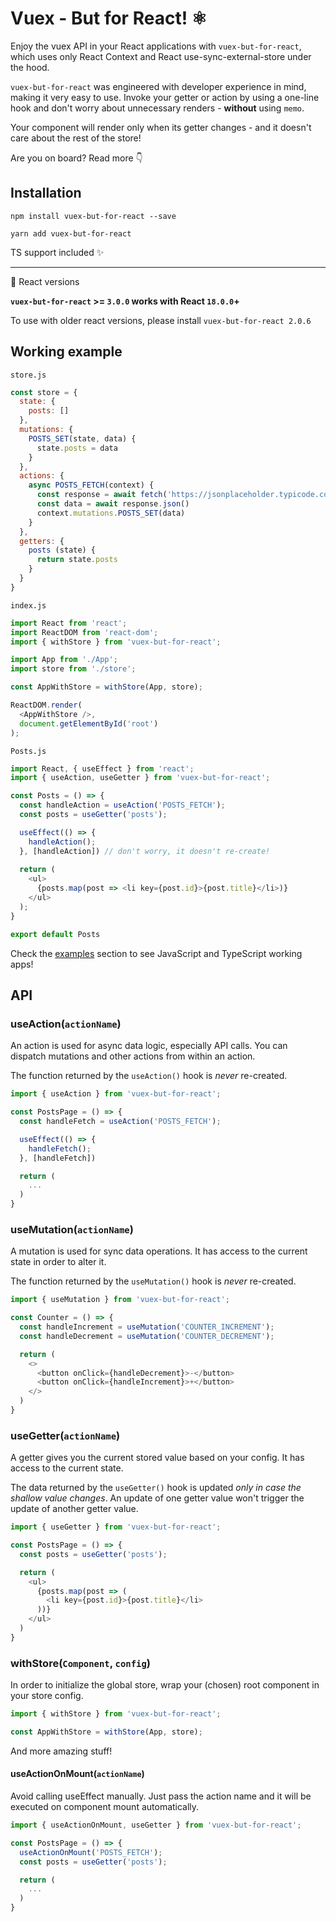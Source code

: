 # Vuex - But for React! ⚛

Enjoy the vuex API in your React applications with `vuex-but-for-react`, which uses only React Context and React use-sync-external-store under the hood.

`vuex-but-for-react` was engineered with developer experience in mind, making it very easy to use. Invoke your getter or action by using a one-line hook and don't worry about unnecessary renders - **without** using `memo`.

Your component will render only when its getter changes - and it doesn't care about the rest of the store!

Are you on board? Read more 👇

## Installation

`npm install vuex-but-for-react --save`

`yarn add vuex-but-for-react`

TS support included ✨

---

🚨 React versions

**`vuex-but-for-react` >= `3.0.0` works with React `18.0.0`+**

To use with older react versions, please install `vuex-but-for-react 2.0.6`

## Working example

`store.js`
```javascript
const store = {
  state: {
    posts: []
  },
  mutations: {
    POSTS_SET(state, data) {
      state.posts = data
    }
  },
  actions: {
    async POSTS_FETCH(context) {
      const response = await fetch('https://jsonplaceholder.typicode.com/posts')
      const data = await response.json()
      context.mutations.POSTS_SET(data)
    }
  },
  getters: {
    posts (state) {
      return state.posts
    }
  }
}
```

`index.js`
```javascript
import React from 'react';
import ReactDOM from 'react-dom';
import { withStore } from 'vuex-but-for-react';

import App from './App';
import store from './store';

const AppWithStore = withStore(App, store);

ReactDOM.render(
  <AppWithStore />,
  document.getElementById('root')
);
```

`Posts.js`
```javascript
import React, { useEffect } from 'react';
import { useAction, useGetter } from 'vuex-but-for-react';

const Posts = () => {
  const handleAction = useAction('POSTS_FETCH');
  const posts = useGetter('posts');

  useEffect(() => {
    handleAction();
  }, [handleAction]) // don't worry, it doesn't re-create!
  
  return (
    <ul>
      {posts.map(post => <li key={post.id}>{post.title}</li>)}
    </ul>
  );
}

export default Posts
```

Check the <a href="https://github.com/DJanoskova/vuex-but-for-react/tree/master/examples">examples</a> section to see JavaScript and TypeScript working apps!

## API

### useAction(`actionName`)

An action is used for async data logic, especially API calls. You can dispatch mutations and other actions from within an action.

The function returned by the `useAction()` hook is *never* re-created.

```javascript
import { useAction } from 'vuex-but-for-react';

const PostsPage = () => {
  const handleFetch = useAction('POSTS_FETCH');

  useEffect(() => {
    handleFetch();
  }, [handleFetch])

  return (
    ...
  )
}
```

### useMutation(`actionName`)

A mutation is used for sync data operations. It has access to the current state in order to alter it.

The function returned by the `useMutation()` hook is *never* re-created.

```javascript
import { useMutation } from 'vuex-but-for-react';

const Counter = () => {
  const handleIncrement = useMutation('COUNTER_INCREMENT');
  const handleDecrement = useMutation('COUNTER_DECREMENT');

  return (
    <>
      <button onClick={handleDecrement}>-</button>
      <button onClick={handleIncrement}>+</button>
    </>
  )
}
```

### useGetter(`actionName`)
A getter gives you the current stored value based on your config. It has access to the current state.

The data returned by the `useGetter()` hook is updated *only in case the shallow value changes*.
An update of one getter value won't trigger the update of another getter value.

```javascript
import { useGetter } from 'vuex-but-for-react';

const PostsPage = () => {
  const posts = useGetter('posts');

  return (
    <ul>
      {posts.map(post => (
        <li key={post.id}>{post.title}</li>
      ))}
    </ul>
  )
}
```

### withStore(`Component`, `config`)

In order to initialize the global store, wrap your (chosen) root component in your store config.

```javascript
import { withStore } from 'vuex-but-for-react';

const AppWithStore = withStore(App, store);
```

And more amazing stuff!

#### useActionOnMount(`actionName`)

Avoid calling useEffect manually. Just pass the action name and it will be executed on component mount automatically.

```javascript
import { useActionOnMount, useGetter } from 'vuex-but-for-react';

const PostsPage = () => {
  useActionOnMount('POSTS_FETCH');
  const posts = useGetter('posts');

  return (
    ...
  )
}
```

